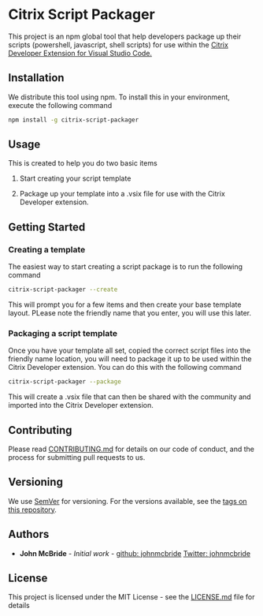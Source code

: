 # Citrix Script Packager

This project is an npm global tool that help developers package up their scripts (powershell, javascript, shell scripts) for use within the [Citrix Developer Extension for Visual Studio Code.](https://marketplace.visualstudio.com/items?itemName=CitrixDeveloper.citrixdeveloper-vscode)

## Installation

We distribute this tool using npm. To install this in your environment, execute the following command

```sh
npm install -g citrix-script-packager
```

## Usage

This is created to help you do two basic items

1. Start creating your script template

2. Package up your template into a .vsix file for use with the Citrix Developer extension.

## Getting Started

### Creating a template

The easiest way to start creating a script package is to run the following command

```sh
citrix-script-packager --create
```

This will prompt you for a few items and then create your base template layout. PLease note the friendly name that you enter, you will use this later.

### Packaging a script template

Once you have your template all set, copied the correct script files into the friendly name location, you will need to package it up to be used within the Citrix Developer extension. You can do this with the following command

```sh
citrix-script-packager --package
```

This will create a .vsix file that can then be shared with the community and imported into the Citrix Developer extension.

## Contributing

Please read [CONTRIBUTING.md](https://gist.github.com/PurpleBooth/b24679402957c63ec426) for details on our code of conduct, and the process for submitting pull requests to us.

## Versioning

We use [SemVer](http://semver.org/) for versioning. For the versions available, see the [tags on this repository](https://github.com/your/project/tags).

## Authors

* **John McBride** - *Initial work* - [github: johnmcbride](https://github.com/johnmcbride)
[Twitter: johnmcbride](http://twitter.com/johnmcbride)

## License

This project is licensed under the MIT License - see the [LICENSE.md](LICENSE.md) file for details
